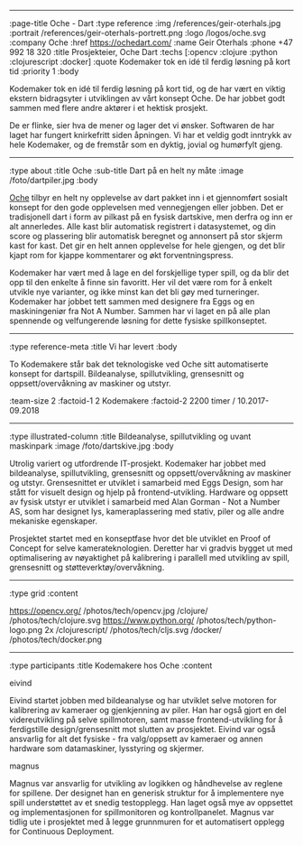 --------------------------------------------------------------------------------
:page-title Oche - Dart
:type reference
:img /references/geir-oterhals.jpg
:portrait /references/geir-oterhals-portrett.png
:logo /logos/oche.svg
:company Oche
:href https://ochedart.com/
:name Geir Oterhals
:phone +47 992 18 320
:title Prosjekteier, Oche Dart
:techs [:opencv :clojure :python :clojurescript :docker]
:quote Kodemaker tok en idé til ferdig løsning på kort tid
:priority 1
:body

Kodemaker tok en idé til ferdig løsning på kort tid, og de har vært en viktig
ekstern bidragsyter i utviklingen av vårt konsept Oche. De har jobbet godt
sammen med flere andre aktører i et hektisk prosjekt.

De er flinke, sier hva de mener og lager det vi ønsker. Softwaren de har laget
har fungert knirkefritt siden åpningen. Vi har et veldig godt inntrykk av hele
Kodemaker, og de fremstår som en dyktig, jovial og humørfylt gjeng.

--------------------------------------------------------------------------------
:type about
:title Oche
:sub-title Dart på en helt ny måte
:image /foto/dartpiler.jpg
:body

[Oche](https://ochedart.com/) tilbyr en helt ny opplevelse av dart pakket inn i
et gjennomført sosialt konsept for den gode opplevelsen med vennegjengen eller
jobben. Det er tradisjonell dart i form av pilkast på en fysisk dartskive, men
derfra og inn er alt annerledes. Alle kast blir automatisk registrert i
datasystemet, og din score og plassering blir automatisk beregnet og annonsert
på stor skjerm kast for kast. Det gir en helt annen opplevelse for hele gjengen,
og det blir kjapt rom for kjappe kommentarer og økt forventningspress.

Kodemaker har vært med å lage en del forskjellige typer spill, og da blir det
opp til den enkelte å finne sin favoritt. Her vil det være rom for å enkelt
utvikle nye varianter, og ikke minst kan det bli gøy med turneringer. Kodemaker
har jobbet tett sammen med designere fra Eggs og en maskiningeniør fra Not A
Number. Sammen har vi laget en på alle plan spennende og velfungerende løsning
for dette fysiske spillkonseptet.

--------------------------------------------------------------------------------
:type reference-meta
:title Vi har levert
:body

To Kodemakere står bak det teknologiske ved Oche sitt automatiserte konsept for
dartspill. Bildeanalyse, spillutvikling, grensesnitt og oppsett/overvåkning av
maskiner og utstyr.

:team-size 2
:factoid-1 2 Kodemakere
:factoid-2 2200 timer / 10.2017-09.2018

--------------------------------------------------------------------------------

:type illustrated-column
:title Bildeanalyse, spillutvikling og uvant maskinpark
:image /foto/dartskive.jpg
:body

Utrolig variert og utfordrende IT-prosjekt. Kodemaker har jobbet med 
bildeanalyse, spillutvikling, grensesnitt og oppsett/overvåkning av 
maskiner og utstyr. Grensesnittet er utviklet i samarbeid med Eggs Design,
som har stått for visuelt design og hjelp på frontend-utvikling. Hardware
og oppsett av fysisk utstyr er utviklet i samarbeid med Alan Gorman - Not a
Number AS, som har designet lys, kameraplassering med stativ, piler og alle
andre mekaniske egenskaper.

Prosjektet startet med en konseptfase hvor det ble utviklet en Proof of
Concept for selve kamerateknologien. Deretter har vi gradvis bygget ut med
optimalisering av nøyaktighet på kalibrering i parallell med utvikling av
spill, grensesnitt og støtteverktøy/overvåkning.

--------------------------------------------------------------------------------
:type grid
:content

https://opencv.org/                /photos/tech/opencv.jpg
/clojure/                          /photos/tech/clojure.svg
https://www.python.org/            /photos/tech/python-logo.png 2x
/clojurescript/                    /photos/tech/cljs.svg
/docker/                           /photos/tech/docker.png

--------------------------------------------------------------------------------

:type participants
:title Kodemakere hos Oche
:content

eivind

Eivind startet jobben med bildeanalyse og har utviklet selve motoren for
kalibrering av kameraer og gjenkjenning av piler. Han har også gjort en del
videreutvikling på selve spillmotoren, samt masse frontend-utvikling for å
ferdigstille design/grensesnitt mot slutten av prosjektet. Eivind var også
ansvarlig for alt det fysiske - fra valg/oppsett av kameraer og annen hardware
som datamaskiner, lysstyring og skjermer.

magnus

Magnus var ansvarlig for utvikling av logikken og håndhevelse av reglene for
spillene. Der designet han en generisk struktur for å implementere nye spill
understøttet av et snedig testopplegg. Han laget også mye av oppsettet og
implementasjonen for spillmonitoren og kontrollpanelet. Magnus var tidlig ute i
prosjektet med å legge grunnmuren for et automatisert opplegg for Continuous
Deployment.
